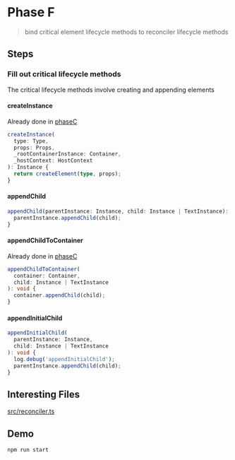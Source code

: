# Phase F

> bind critical element lifecycle methods to reconciler lifecycle methods

## Steps

### Fill out critical lifecycle methods

The critical lifecycle methods involve creating and appending elements

#### createInstance

Already done in [phaseC](../phaseC)

```ts
createInstance(
  type: Type,
  props: Props,
  _rootContainerInstance: Container,
  _hostContext: HostContext
): Instance {
  return createElement(type, props);
}
```

#### appendChild

```ts
appendChild(parentInstance: Instance, child: Instance | TextInstance): void {
  parentInstance.appendChild(child);
}
```

#### appendChildToContainer

Already done in [phaseC](../phaseC)

```ts
appendChildToContainer(
  container: Container,
  child: Instance | TextInstance
): void {
  container.appendChild(child);
}
```

#### appendInitialChild

```ts
appendInitialChild(
  parentInstance: Instance,
  child: Instance | TextInstance
): void {
  log.debug('appendInitialChild');
  parentInstance.appendChild(child);
}
```

## Interesting Files

[src/reconciler.ts](src/reconciler.ts)

## Demo

```sh
npm run start
```

